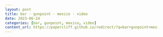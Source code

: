 ```yaml
---
layout: post
title: bar · gunpoint · mexico · video
date: 2023-06-24
categories: [bar, gunpoint, mexico, video]
content_url: https://papercliff.github.io/redirect/?q=bar+gunpoint+mexico+video&tbs=cdr:1,cd_min:6/23/2023,cd_max:6/25/2023
---
```

